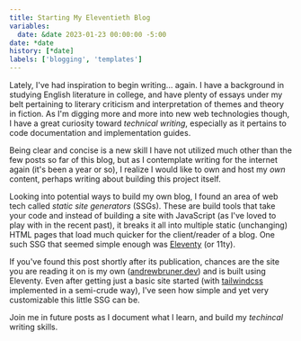 ```yaml
---
title: Starting My Eleventieth Blog
variables: 
  date: &date 2023-01-23 00:00:00 -5:00
date: *date
history: [*date]
labels: ['blogging', 'templates']
---
```

Lately, I've had inspiration to begin writing... again. I have a background in studying English literature in college, and have plenty of essays under my belt pertaining to literary criticism and interpretation of themes and theory in fiction. As I'm digging more and more into new web technologies though, I have a great curiosity toward *technical writing*, especially as it pertains to code documentation and implementation guides.

<!-- excerpt -->

Being clear and concise is a new skill I have not utilized much other than the few posts so far of this blog, but as I contemplate writing for the internet again (it's been a year or so), I realize I would like to own and host my *own* content, perhaps writing about building this project itself.

Looking into potential ways to build my own blog, I found an area of web tech called *static site generators* (SSGs). These are build tools that take your code and instead of building a site with JavaScript (as I've loved to play with in the recent past), it breaks it all into multiple static (unchanging) HTML pages that load much quicker for the client/reader of a blog. One such SSG that seemed simple enough was [Eleventy](https://11ty.dev) (or 11ty).

If you've found this post shortly after its publication, chances are the site you are reading it on is my own ([andrewbruner.dev](https://andrewbruner.dev)) and is built using Eleventy. Even after getting just a basic site started (with [tailwindcss](https://tailwindcss.com) implemented in a semi-crude way), I've seen how simple and yet very customizable this little SSG can be.

Join me in future posts as I document what I learn, and build my *techincal* writing skills.
